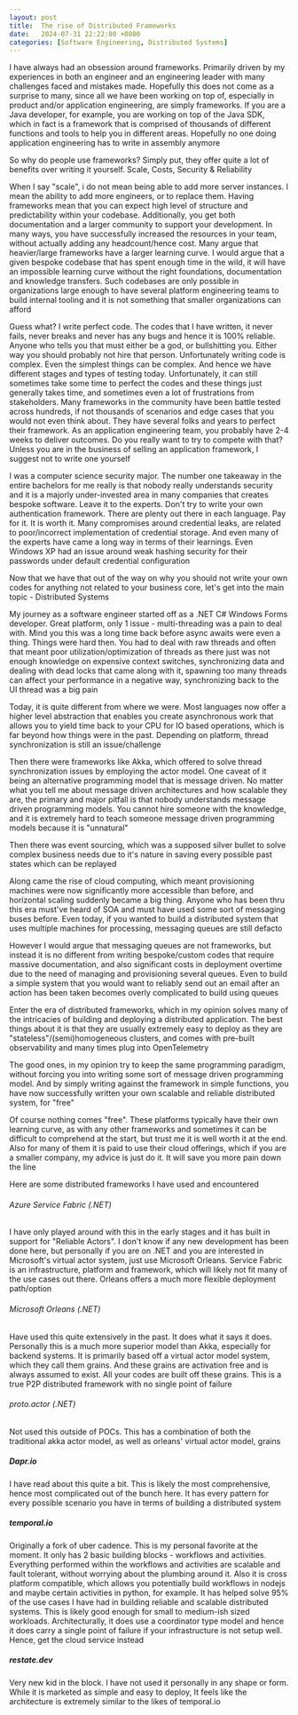 ```yaml
---
layout: post
title:  The rise of Distributed Frameworks
date:   2024-07-31 22:22:00 +0800
categories: [Software Engineering, Distributed Systems]
---
```


I have always had an obsession around frameworks. Primarily driven by my experiences in both an engineer and an engineering leader with many challenges faced and mistakes made. Hopefully this does not come as a surprise to many, since all we have been working on top of, especially in product and/or application engineering, are simply frameworks. If you are a Java developer, for example, you are working on top of the Java SDK, which in fact is a framework that is comprised of thousands of different functions and tools to help you in different areas. Hopefully no one doing application engineering has to write in assembly anymore

So why do people use frameworks? Simply put, they offer quite a lot of benefits over writing it yourself. Scale, Costs, Security & Reliability

When I say "scale", i do not mean being able to add more server instances. I mean the ability to add more engineers, or to replace them. Having frameworks mean that you can expect high level of structure and predictability within your codebase. Additionally, you get both documentation and a larger community to support your development. In many ways, you have successfully increased the resources in your team, without actually adding any headcount/hence cost. Many argue that heavier/large frameworks have a larger learning curve. I would argue that a given bespoke codebase that has spent enough time in the wild, it will have an impossible learning curve without the right foundations, documentation and knowledge transfers. Such codebases are only possible in organizations large enough to have several platform engineering teams to build internal tooling and it is not something that smaller organizations can afford

Guess what? I write perfect code. The codes that I have written, it never fails, never breaks and never has any bugs and hence it is 100% reliable. Anyone who tells you that must either be a god, or bullshitting you. Either way you should probably not hire that person. Unfortunately writing code is complex. Even the simplest things can be complex. And hence we have different stages and types of testing today. Unfortunately, it can still sometimes take some time to perfect the codes and these things just generally takes time, and sometimes even a lot of frustrations from stakeholders. Many frameworks in the community have been battle tested across hundreds, if not thousands of scenarios and edge cases that you would not even think about. They have several folks and years to perfect their framework. As an application engineering team, you probably have 2-4 weeks to deliver outcomes. Do you really want to try to compete with that? Unless you are in the business of selling an application framework, I suggest not to write one yourself

I was a computer science security major. The number one takeaway in the entire bachelors for me really is that nobody really understands security and it is a majorly under-invested area in many companies that creates bespoke software. Leave it to the experts. Don't try to write your own authentication framework. There are plenty out there in each language. Pay for it. It is worth it. Many compromises around credential leaks, are related to poor/incorrect implementation of credential storage. And even many of the experts have came a long way in terms of their learnings. Even Windows XP had an issue around weak hashing security for their passwords under default credential configuration

Now that we have that out of the way on why you should not write your own codes for anything not related to your business core, let's get into the main topic - Distributed Systems

My journey as a software engineer started off as a .NET C# Windows Forms developer. Great platform, only 1 issue - multi-threading was a pain to deal with. Mind you this was a long time back before async awaits were even a thing. Things were hard then. You had to deal with raw threads and often that meant poor utilization/optimization of threads as there just was not enough knowledge on expensive context switches, synchronizing data and dealing with dead locks that came along with it, spawning too many threads can affect your performance in a negative way, synchronizing back to the UI thread was a big pain

Today, it is quite different from where we were. Most languages now offer a higher level abstraction that enables you create asynchronous work that allows you to yield time back to your CPU for IO based operations, which is far beyond how things were in the past. Depending on platform, thread synchronization is still an issue/challenge

Then there were frameworks like Akka, which offered to solve thread synchronization issues by employing the actor model. One caveat of it being an alternative programming model that is message driven. No matter what you tell me about message driven architectures and how scalable they are, the primary and major pitfall is that nobody understands message driven programming models. You cannot hire someone with the knowledge, and it is extremely hard to teach someone message driven programming models because it is "unnatural"

Then there was event sourcing, which was a supposed silver bullet to solve complex business needs due to it's nature in saving every possible past states which can be replayed

Along came the rise of cloud computing, which meant provisioning machines were now significantly more accessible than before, and horizontal scaling suddenly became a big thing. Anyone who has been thru this era must've heard of SOA and must have used some sort of messaging buses before. Even today, if you wanted to build a distributed system that uses multiple machines for processing, messaging queues are still defacto

However I would argue that messaging queues are not frameworks, but instead it is no different from writing bespoke/custom codes that require massive documentation, and also significant costs in deployment overtime due to the need of managing and provisioning several queues. Even to build a simple system that you would want to reliably send out an email after an action has been taken becomes overly complicated to build using queues

Enter the era of distributed frameworks, which in my opinion solves many of the intricacies of building and deploying a distributed application. The best things about it is that they are usually extremely easy to deploy as they are "stateless"/(semi)homogeneous clusters, and comes with pre-built observability and many times plug into OpenTelemetry

The good ones, in my opinion try to keep the same programming paradigm, without forcing you into writing some sort of message driven programming model. And by simply writing against the framework in simple functions, you have now successfully written your own scalable and reliable distributed system, for "free"

Of course nothing comes "free". These platforms typically have their own learning curve, as with any other frameworks and sometimes it can be difficult to comprehend at the start, but trust me it is well worth it at the end. Also for many of them it is paid to use their cloud offerings, which if you are a smaller company, my advice is just do it. It will save you more pain down the line

Here are some distributed frameworks I have used and encountered

###### Azure Service Fabric (.NET)
I have only played around with this in the early stages and it has built in support for "Reliable Actors". I don't know if any new development has been done here, but personally if you are on .NET and you are interested in Microsoft's virtual actor system, just use Microsoft Orleans. Service Fabric is an infrastructure, platform and framework, which will likely not fit many of the use cases out there. Orleans offers a much more flexible deployment path/option

###### Microsoft Orleans (.NET)
Have used this quite extensively in the past. It does what it says it does. Personally this is a much more superior model than Akka, especially for backend systems. It is primarily based off a virtual actor model system, which they call them grains. And these grains are activation free and is always assumed to exist. All your codes are built off these grains. This is a true P2P distributed framework with no single point of failure

###### proto.actor (.NET)
Not used this outside of POCs. This has a combination of both the traditional akka actor model, as well as orleans' virtual actor model, grains

##### Dapr.io
I have read about this quite a bit. This is likely the most comprehensive, hence most complicated out of the bunch here. It has every pattern for every possible scenario you have in terms of building a distributed system

##### temporal.io
Originally a fork of uber cadence. This is my personal favorite at the moment. It only has 2 basic building blocks - workflows and activities. Everything performed within the workflows and activities are scalable and fault tolerant, without worrying about the plumbing around it. Also it is cross platform compatible, which allows you potentially build workflows in nodejs and maybe certain activities in python, for example. It has helped solve 95% of the use cases I have had in building reliable and scalable distributed systems. This is likely good enough for small to medium-ish sized workloads. Architecturally, it does use a coordinator type model and hence it does carry a single point of failure if your infrastructure is not setup well. Hence, get the cloud service instead

##### restate.dev
Very new kid in the block. I have not used it personally in any shape or form. While it is marketed as simple and easy to deploy, It feels like the architecture is extremely similar to the likes of temporal.io
